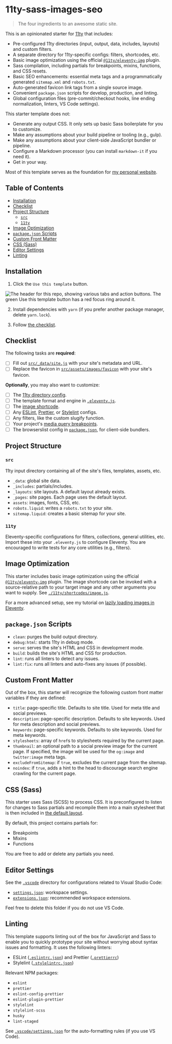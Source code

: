 # 11ty-sass-images-seo

> The four ingredients to an awesome static site.

This is an opinionated starter for [11ty](https://github.com/11ty/eleventy) that includes:

- Pre-configured 11ty directories (input, output, data, includes, layouts) and custom filters.
- A separate directory for 11ty-specific configs: filters, shortcodes, etc.
- Basic image optimization using the official [`@11ty/eleventy-img`](https://github.com/11ty/eleventy-img) plugin.
- Sass compilation, including partials for breakpoints, mixins, functions, and CSS resets.
- Basic SEO enhancements: essential meta tags and a programmatically generated `sitemap.xml` and `robots.txt`.
- Auto-generated favicon link tags from a single source image.
- Convenient `package.json` scripts for develop, production, and linting.
- Global configuration files (pre-commit/checkout hooks, line ending normalization, linters, VS Code settings).

This starter template does not:

- Generate any output CSS. It only sets up basic Sass boilerplate for you to customize.
- Make any assumptions about your build pipeline or tooling (e.g., gulp).
- Make any assumptions about your client-side JavaScript bundler or pipeline.
- Configure a Markdown processor (you can install `markdown-it` if you need it).
- Get in your way.

Most of this template serves as the foundation for [my personal website](https://github.com/AleksandrHovhannisyan/aleksandrhovhannisyan.com).

## Table of Contents

<!-- no toc -->
- [Installation](#installation)
- [Checklist](#checklist)
- [Project Structure](#project-structure)
  - [`src`](#src)
  - [`11ty`](#11ty)
- [Image Optimization](#image-optimization)
- [`package.json` Scripts](#packagejson-scripts)
- [Custom Front Matter](#custom-front-matter)
- [CSS (Sass)](#css-sass)
- [Editor Settings](#editor-settings)
- [Linting](#linting)

## Installation

1. Click the `Use this template` button.

![The header for this repo, showing various tabs and action buttons. The green Use this template button has a red focus ring around it.](https://user-images.githubusercontent.com/19352442/143769374-87b9ec66-f95f-439e-a7b4-a9f6e02a0e9d.png)

2. Install dependencies with `yarn` (if you prefer another package manager, delete `yarn.lock`).

3. Follow [the checklist](#checklist).

## Checklist

The following tasks are **required**:

- [ ] Fill out [`src/_data/site.js`](./src/_data/site.js) with your site's metadata and URL.
- [ ] Replace the favicon in [`src/assets/images/favicon`](./src/assets/images/favicon/) with your site's favicon.

**Optionally**, you may also want to customize:

- [ ] The [11ty directory config](./11ty/constants/dir.js).
- [ ] The template format and engine in [`.eleventy.js`](./.eleventy.js).
- [ ] The [image shortcode](./11ty/shortcodes/image.js).
- [ ] Any [ESLint](./.eslintrc.json), [Prettier](./.prettierrc), or [Stylelint](./.stylelintrc.json) configs.
- [ ] Any filters, like the custom slugify function.
- [ ] Your project's [media query breakpoints](./src/assets/styles/partials/_breakpoints.scss).
- [ ] The browserslist config in [`package.json`](./package.json), for client-side bundlers.

## Project Structure

### `src`

11ty input directory containing all of the site's files, templates, assets, etc.

- `_data`: global site data.
- `_includes`: partials/includes.
- `_layouts`: site layouts. A default layout already exists.
- `_pages`: site pages. Each page uses the default layout.
- `assets`: images, fonts, CSS, etc.
- `robots.liquid`: writes a `robots.txt` to your site.
- `sitemap.liquid`: creates a basic sitemap for your site.

### `11ty`

Eleventy-specific configurations for filters, collections, general utilities, etc. Import these into your `.eleventy.js` to configure Eleventy. You are encouraged to write tests for any core utilities (e.g., filters).

## Image Optimization

This starter includes basic image optimization using the official [`@11ty/eleventy-img`](https://github.com/11ty/eleventy-img) plugin. The image shortcode can be invoked with a source-relative path to your target image and any other arguments you want to supply. See [`./11ty/shortcodes/image.js`](./11ty/shortcodes/image.js).

For a more advanced setup, see my tutorial on [lazily loading images in Eleventy](https://www.aleksandrhovhannisyan.com/blog/eleventy-image-lazy-loading/).

## `package.json` Scripts

- `clean`: purges the build output directory.
- `debug:html`: starts 11ty in debug mode.
- `serve`: serves the site's HTML and CSS in development mode.
- `build`: builds the site's HTML and CSS for production.
- `lint`: runs all linters to detect any issues.
- `lint:fix`: runs all linters and auto-fixes any issues (if possible).

## Custom Front Matter

Out of the box, this starter will recognize the following custom front matter variables if they are defined:

- `title`: page-specific title. Defaults to site title. Used for meta title and social previews.
- `description`: page-specific description. Defaults to site keywords. Used for meta description and social previews.
- `keywords`: page-specific keywords. Defaults to site keywords. Used for meta keywords.
- `stylesheets`: array of `href`s to stylesheets required by the current page.
- `thumbnail`: an optional path to a social preview image for the current page. If specified, the image will be used for the `og:image` and `twitter:image` meta tags.
- `excludeFromSitemap`: if `true`, excludes the current page from the sitemap.
- `noindex`: if `true`, adds a hint to the head to discourage search engine crawling for the current page.

## CSS (Sass)

This starter uses Sass (SCSS) to process CSS. It is preconfigured to listen for changes to Sass partials and recompile them into a main stylesheet that is then included in [the default layout](./src/_layouts/default.html).

By default, this project contains partials for:

- Breakpoints
- Mixins
- Functions

You are free to add or delete any partials you need.

## Editor Settings

See the [`.vscode`](./.vscode/) directory for configurations related to Visual Studio Code:

- [`settings.json`](./.vscode/settings.json): workspace settings.
- [`extensions.json`](./vscode/extensions.json): recommended workspace extensions.

Feel free to delete this folder if you do not use VS Code.

## Linting

This template supports linting out of the box for JavaScript and Sass to enable you to quickly prototype your site without worrying about syntax issues and formatting. It uses the following linters:

- ESLint ([`.eslintrc.json`](./.eslintrc.json)) and Prettier ([`.prettierrc`](./.prettierrc))
- Stylelint ([`.stylelintrc.json`](./.stylelintrc.json))

Relevant NPM packages:

- `eslint`
- `prettier`
- `eslint-config-prettier`
- `eslint-plugin-prettier`
- `stylelint`
- `stylelint-scss`
- `husky`
- `lint-staged`

See [`.vscode/settings.json`](./.vscode/settings.json) for the auto-formatting rules (if you use VS Code).
